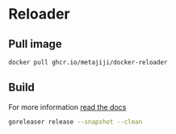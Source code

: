 # Reloader

## Pull image

```bash
docker pull ghcr.io/metajiji/docker-reloader
```

## Build

For more information [read the docs](https://goreleaser.com/quick-start/)

```bash
goreleaser release --snapshot --clean
```
